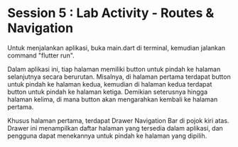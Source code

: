 # Session 5 : Lab Activity - Routes & Navigation

Untuk menjalankan aplikasi, buka main.dart di terminal, kemudian jalankan command "flutter run".

Dalam aplikasi ini, tiap halaman memiliki button untuk pindah ke halaman selanjutnya secara berurutan. Misalnya, di halaman pertama terdapat button untuk pindah ke halaman kedua, kemudian di halaman kedua terdapat button untuk pindah ke halaman ketiga. Demikian seterusnya hingga halaman kelima, di mana button akan mengarahkan kembali ke halaman pertama.

Khusus halaman pertama, terdapat Drawer Navigation Bar di pojok kiri atas. Drawer ini menampilkan daftar halaman yang tersedia dalam aplikasi, dan pengguna dapat menekannya untuk pindah ke halaman yang dipilih.
